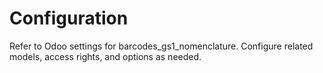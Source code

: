 # Configuration

Refer to Odoo settings for barcodes_gs1_nomenclature. Configure related models, access rights, and options as needed.
